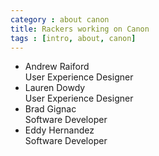 ```yaml
---
category : about canon
title: Rackers working on Canon
tags : [intro, about, canon]
---
```


<ul class="rs-detail-list reverse">
  <li class="rs-detail-item">
    <div class="rs-detail-key">Andrew Raiford</div>
    <div class="rs-detail-value">User Experience Designer</div>
  </li>
  <li class="rs-detail-item">
    <div class="rs-detail-key">Lauren Dowdy</div>
    <div class="rs-detail-value">User Experience Designer</div>
  </li>
  <li class="rs-detail-item">
    <div class="rs-detail-key">Brad Gignac</div>
    <div class="rs-detail-value">Software Developer</div>
  </li>
  <li class="rs-detail-item">
    <div class="rs-detail-key">Eddy Hernandez</div>
    <div class="rs-detail-value">Software Developer</div>
  </li>
</ul>